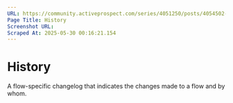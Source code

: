 ```yaml
---
URL: https://community.activeprospect.com/series/4051250/posts/4054502-activeprospect-product-glossary
Page Title: History
Screenshot URL: 
Scraped At: 2025-05-30 00:16:21.154
---
```


# History

A flow-specific changelog that indicates the changes made to a flow and by whom.